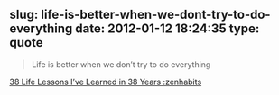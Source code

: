 slug: life-is-better-when-we-dont-try-to-do-everything
date: 2012-01-12 18:24:35
type: quote
---

> Life is better when we don’t try to do everything

[38 Life Lessons I’ve Learned in 38 Years :zenhabits](http://zenhabits.net/38/)
